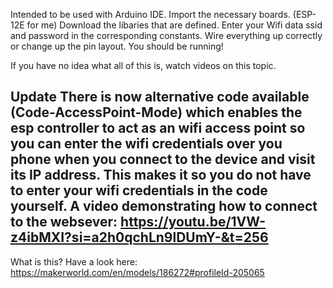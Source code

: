 Intended to be used with Arduino IDE.
Import the necessary boards. (ESP-12E for me)
Download the libaries that are defined.
Enter your Wifi data ssid and password in the corresponding constants.
Wire everything up correctly or change up the pin layout.
You should be running!

If you have no idea what all of this is, watch videos on this topic.

**Update**
There is now alternative code available (Code-AccessPoint-Mode) which enables the esp controller to act as an wifi access point so you can enter the wifi credentials over you phone when you connect to the device and visit its IP address. This makes it so you do not have to enter your wifi credentials in the code yourself. 
A video demonstrating how to connect to the websever:
https://youtu.be/1VW-z4ibMXI?si=a2h0qchLn9lDUmY-&t=256
---

What is this?
Have a look here: https://makerworld.com/en/models/186272#profileId-205065
